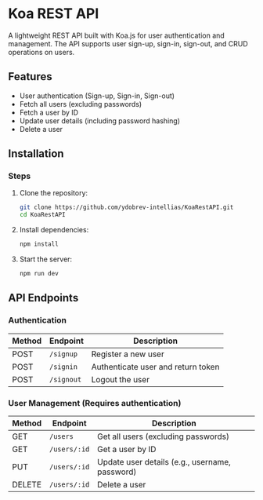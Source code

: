 # Koa REST API

A lightweight REST API built with Koa.js for user authentication and management. The API supports user sign-up, sign-in, sign-out, and CRUD operations on users.

## Features

- User authentication (Sign-up, Sign-in, Sign-out)
- Fetch all users (excluding passwords)
- Fetch a user by ID
- Update user details (including password hashing)
- Delete a user

## Installation

### Steps

1. Clone the repository:
   ```sh
   git clone https://github.com/ydobrev-intellias/KoaRestAPI.git
   cd KoaRestAPI
   ```
2. Install dependencies:

   ```sh
   npm install
   ```

3. Start the server:
   ```sh
   npm run dev
   ```

## API Endpoints

### Authentication

| Method | Endpoint   | Description                        |
| ------ | ---------- | ---------------------------------- |
| POST   | `/signup`  | Register a new user                |
| POST   | `/signin`  | Authenticate user and return token |
| POST   | `/signout` | Logout the user                    |

### User Management (Requires authentication)

| Method | Endpoint     | Description                                    |
| ------ | ------------ | ---------------------------------------------- |
| GET    | `/users`     | Get all users (excluding passwords)            |
| GET    | `/users/:id` | Get a user by ID                               |
| PUT    | `/users/:id` | Update user details (e.g., username, password) |
| DELETE | `/users/:id` | Delete a user                                  |
